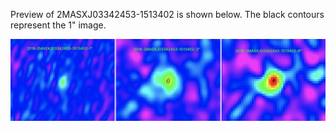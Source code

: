 
Preview of 2MASXJ03342453-1513402 is shown below. The black contours represent the 1" image. 

![2MASXJ03342453-1513402](2MASXJ03342453-1513402.png "2MASXJ03342453-1513402-2018")
